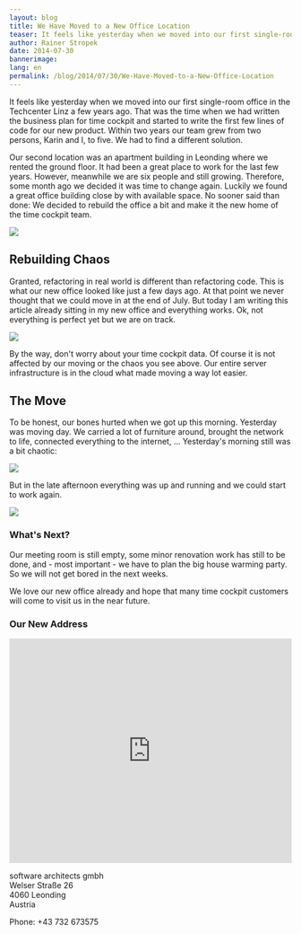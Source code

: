 ```yaml
---
layout: blog
title: We Have Moved to a New Office Location
teaser: It feels like yesterday when we moved into our first single-room office in the Techcenter Linz a few years ago. Meanwhile our team has grown rapidly. Therefore, some month ago we decided it was time to change. No sooner said than done -  We decided to look for a new home for the time cockpit team.
author: Rainer Stropek
date: 2014-07-30
bannerimage: 
lang: en
permalink: /blog/2014/07/30/We-Have-Moved-to-a-New-Office-Location
---
```


<p xmlns="http://www.w3.org/1999/xhtml">It feels like yesterday when we moved into our first single-room office in the Techcenter Linz a few years ago. That was the time when we had written the business plan for time cockpit and started to write the first few lines of code for our new product. Within two years our team grew from two persons, Karin and I, to five. We had to find a different solution.</p><p xmlns="http://www.w3.org/1999/xhtml">Our second location was an apartment building in Leonding where we rented the ground floor. It had been a great place to work for the last few years. However, meanwhile we are six people and still growing. Therefore, some month ago we decided it was time to change again. Luckily we found a great office building close by with available space. No sooner said than done: We decided to rebuild the office a bit and make it the new home of the time cockpit team.</p><p xmlns="http://www.w3.org/1999/xhtml">
  <img src="{{site.baseurl}}/content/images/blog/2014/07/office-5-1.png" />
</p><h2 xmlns="http://www.w3.org/1999/xhtml">Rebuilding Chaos</h2><p xmlns="http://www.w3.org/1999/xhtml">Granted, refactoring in real world is different than refactoring code. This is what our new office looked like just a few days ago. At that point we never thought that we could move in at the end of July. But today I am writing this article already sitting in my new office and everything works. Ok, not everything is perfect yet but we are on track.</p><p xmlns="http://www.w3.org/1999/xhtml">
  <img src="{{site.baseurl}}/content/images/blog/2014/07/office-4.png" />
</p><p xmlns="http://www.w3.org/1999/xhtml">By the way, don't worry about your time cockpit data. Of course it is not affected by our moving or the chaos you see above. Our entire server infrastructure is in the cloud what made moving a way lot easier.</p><h2 xmlns="http://www.w3.org/1999/xhtml">The Move</h2><p xmlns="http://www.w3.org/1999/xhtml">To be honest, our bones hurted when we got up this morning. Yesterday was moving day. We carried a lot of furniture around, brought the network to life, connected everything to the internet, ... Yesterday's morning still was a bit chaotic:</p><p xmlns="http://www.w3.org/1999/xhtml">
  <img src="{{site.baseurl}}/content/images/blog/2014/07/office-1.png" />
</p><p xmlns="http://www.w3.org/1999/xhtml">But in the late afternoon everything was up and running and we could start to work again.</p><p xmlns="http://www.w3.org/1999/xhtml">
  <img src="{{site.baseurl}}/content/images/blog/2014/07/office-3.png" />
</p><h3 xmlns="http://www.w3.org/1999/xhtml">What's Next?</h3><p xmlns="http://www.w3.org/1999/xhtml">Our meeting room is still empty, some minor renovation work has still to be done, and - most important - we have to plan the big house warming party. So we will not get bored in the next weeks.</p><p xmlns="http://www.w3.org/1999/xhtml">We love our new office already and hope that many time cockpit customers will come to visit us in the near future.</p><h3 xmlns="http://www.w3.org/1999/xhtml">Our New Address</h3><iframe src="https://www.google.com/maps/embed?pb=!1m14!1m8!1m3!1d2655.6622155619393!2d14.2685138!3d48.270874600000006!3m2!1i1024!2i768!4f13.1!3m3!1m2!1s0x477396549be9de91%3A0xc6cf9a4b5fa51f37!2sWelser+Stra%C3%9Fe+26%2C+4060+Leonding!5e0!3m2!1sde!2sat!4v1406874724324" width="100%" height="400" frameborder="0" style="border:0" xmlns="http://www.w3.org/1999/xhtml"></iframe><p xmlns="http://www.w3.org/1999/xhtml">software architects gmbh<br />Welser Straße 26<br />4060 Leonding<br />Austria</p><p xmlns="http://www.w3.org/1999/xhtml">Phone: +43 732 673575</p>